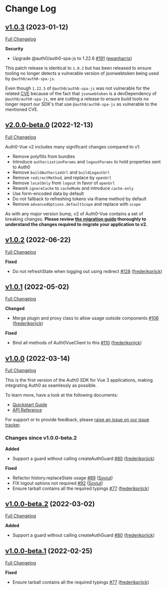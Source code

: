 # Change Log

## [v1.0.3](https://github.com/auth0/auth0-vue/tree/v1.0.3) (2023-01-12)

[Full Changelog](https://github.com/auth0/auth0-vue/compare/v1.0.2...v1.0.3)

**Security**

- Upgrade @auth0/auth0-spa-js to 1.22.6 [\#191](https://github.com/auth0/auth0-vue/pull/191) ([ewanharris](https://github.com/ewanharris))

This patch release is identical to `1.0.2` but has been released to ensure tooling no longer detects a vulnerable version of jsonwebtoken being used by `@auth0/auth0-spa-js`.

Even though `1.22.5` of `@auth0/auth0-spa-js` was not vulnerable for the related [CVE](https://unit42.paloaltonetworks.com/jsonwebtoken-vulnerability-cve-2022-23529/) because of the fact that `jsonwebtoken` is a devDependency of `@auth0/auth0-spa-js`, we are cutting a release to ensure build tools no longer report our SDK's that use `@auth0/auth0-spa-js` as vulnerable to the mentioned CVE.

## [v2.0.0-beta.0](https://github.com/auth0/auth0-vue/tree/v2.0.0-beta.0) (2022-12-13)

[Full Changelog](https://github.com/auth0/auth0-vue/compare/v1.0.2...v2.0.0-beta.0)

Auth0-Vue v2 includes many significant changes compared to v1:

- Remove polyfills from bundles
- Introduce `authorizationParams` and `logoutParams` to hold properties sent to Auth0
- Remove `buildAuthorizeUrl` and `buildLogoutUrl`
- Remove `redirectMethod`, and replace by `openUrl`
- Remove `localOnly` from `logout` in favor of `openUrl`
- Rework `ignoreCache` to `cacheMode` and introduce `cache-only`
- Use form-encoded data by default
- Do not fallback to refreshing tokens via iframe method by default
- Remove `advancedOptions.defaultScope` and replace with `scope`

As with any major version bump, v2 of Auth0-Vue contains a set of breaking changes. **Please review [the migration guide](./MIGRATION_GUIDE.md) thoroughly to understand the changes required to migrate your application to v2.**

## [v1.0.2](https://github.com/auth0/auth0-vue/tree/v1.0.2) (2022-06-22)

[Full Changelog](https://github.com/auth0/auth0-vue/compare/v1.0.1...v1.0.2)

**Fixed**

- Do not refreshState when logging out using redirect [\#128](https://github.com/auth0/auth0-vue/pull/128) ([frederikprijck](https://github.com/frederikprijck))

## [v1.0.1](https://github.com/auth0/auth0-vue/tree/v1.0.1) (2022-05-02)

[Full Changelog](https://github.com/auth0/auth0-vue/compare/v1.0.0...v1.0.1)

**Changed**

- Merge plugin and proxy class to allow usage outside components [\#106](https://github.com/auth0/auth0-vue/pull/106) ([frederikprijck](https://github.com/frederikprijck))

**Fixed**

- Bind all methods of Auth0VueClient to this [\#110](https://github.com/auth0/auth0-vue/pull/110) ([frederikprijck](https://github.com/frederikprijck))

## [v1.0.0](https://github.com/auth0/auth0-vue/tree/v1.0.0) (2022-03-14)

[Full Changelog](https://github.com/auth0/auth0-vue/compare/v1.0.0-beta.2...v1.0.0)

This is the first version of the Auth0 SDK for Vue 3 applications, making integrating Auth0 as seamlessly as possible.

To learn more, have a look at the following documents:

- [Quickstart Guide](https://auth0.com/docs/quickstart/spa/vuejs)
- [API Reference](https://auth0.github.io/auth0-vue)

For support or to provide feedback, please [raise an issue on our issue tracker](https://github.com/auth0/auth0-vue/issues).

### Changes since v1.0.0-beta.2

**Added**

- Support a guard without calling createAuthGuard [\#80](https://github.com/auth0/auth0-vue/pull/80) ([frederikprijck](https://github.com/frederikprijck))

**Fixed**

- Refactor history.replaceState usage [\#89](https://github.com/auth0/auth0-vue/pull/89) ([Soviut](https://github.com/Soviut))
- FIX logout options not required [\#92](https://github.com/auth0/auth0-vue/pull/92) ([Soviut](https://github.com/Soviut))
- Ensure tarball contains all the required typings [\#77](https://github.com/auth0/auth0-vue/pull/77) ([frederikprijck](https://github.com/frederikprijck))

## [v1.0.0-beta.2](https://github.com/auth0/auth0-vue/tree/v1.0.0-beta.2) (2022-03-02)

[Full Changelog](https://github.com/auth0/auth0-vue/compare/v1.0.0-beta.1...v1.0.0-beta.2)

**Added**

- Support a guard without calling createAuthGuard [\#80](https://github.com/auth0/auth0-vue/pull/80) ([frederikprijck](https://github.com/frederikprijck))

## [v1.0.0-beta.1](https://github.com/auth0/auth0-vue/tree/v1.0.0-beta.1) (2022-02-25)

[Full Changelog](https://github.com/auth0/auth0-vue/compare/v1.0.0-beta.0...v1.0.0-beta.1)

**Fixed**

- Ensure tarball contains all the required typings [\#77](https://github.com/auth0/auth0-vue/pull/77) ([frederikprijck](https://github.com/frederikprijck))

